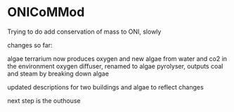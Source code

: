 # ONICoMMod
Trying to do add conservation of mass to ONI, slowly

changes so far:

algae terrarium now produces oxygen and new algae from water and co2 in the environment
oxygen diffuser, renamed to algae pyrolyser, outputs coal and steam by breaking down algae

updated descriptions for two buildings and algae to reflect changes

next step is the outhouse
